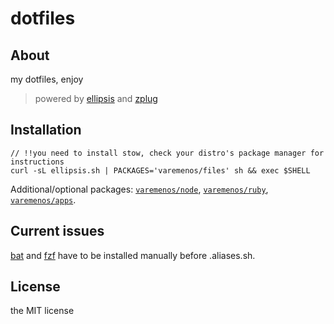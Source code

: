 # dotfiles

## About

my dotfiles, enjoy

> powered by [ellipsis](https://github.com/ellipsis/ellipsis) and [zplug](https://github.com/zplug/zplug)

## Installation

```
// !!you need to install stow, check your distro's package manager for instructions
curl -sL ellipsis.sh | PACKAGES='varemenos/files' sh && exec $SHELL
```

Additional/optional packages: [`varemenos/node`](https://github.com/varemenos/dot-node), [`varemenos/ruby`](https://github.com/varemenos/dot-ruby), [`varemenos/apps`](https://github.com/varemenos/dot-apps).

## Current issues

[bat](https://github.com/sharkdp/bat) and [fzf](https://github.com/junegunn/fzf) have to be installed manually before .aliases.sh.

## License

the MIT license
